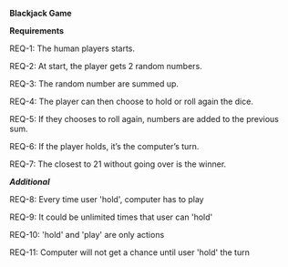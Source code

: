 **Blackjack Game**

**Requirements**

REQ-1: The human players starts.

REQ-2: At start, the player gets 2 random numbers.

REQ-3: The random number are summed up.

REQ-4: The player can then choose to hold or roll again the dice.

REQ-5: If they chooses to roll again, numbers are added to the previous sum.

REQ-6: If the player holds, it’s the computer’s turn.

REQ-7: The closest to 21 without going over is the winner.

***Additional***

REQ-8: Every time user 'hold', computer has to play

REQ-9: It could be unlimited times that user can 'hold'

REQ-10: 'hold' and 'play' are only actions

REQ-11: Computer will not get a chance until user 'hold' the turn
